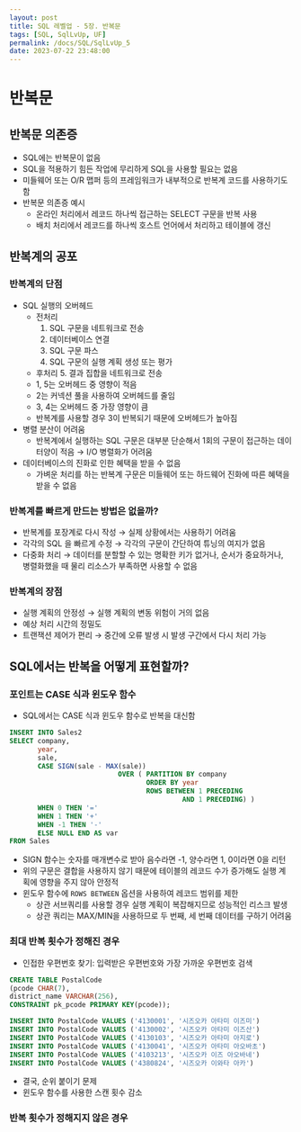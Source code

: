 ```yaml
---
layout: post
title: SQL 레벨업 - 5장. 반복문
tags: [SQL, SqlLvUp, UF]
permalink: /docs/SQL/SqlLvUp_5
date: 2023-07-22 23:48:00
---
```

# 반복문
## 반복문 의존증
- SQL에는 반복문이 없음
- SQL을 적용하기 힘든 작업에 무리하게 SQL을 사용할 필요는 없음
- 미들웨어 또는 O/R 맵퍼 등의 프레임워크가 내부적으로 반복계 코드를 사용하기도 함
- 반복문 의존증 예시
  - 온라인 처리에서 레코드 하나씩 접근하는 SELECT 구문을 반복 사용
  - 배치 처리에서 레코드를 하나씩 호스트 언어에서 처리하고 테이블에 갱신
## 반복계의 공포
### 반복계의 단점
- SQL 실행의 오버헤드
  - 전처리
    1. SQL 구문을 네트워크로 전송
    2. 데이터베이스 연결
    3. SQL 구문 파스
    4. SQL 구문의 실행 계획 생성 또는 평가
  - 후처리
    5. 결과 집합을 네트워크로 전송
  - 1, 5는 오버헤드 중 영향이 적음
  - 2는 커넥션 풀을 사용하여 오버헤드를 줄임
  - 3, 4는 오버헤드 중 가장 영향이 큼
  - 반복계를 사용할 경우 3이 반복되기 때문에 오버헤드가 높아짐
- 병렬 분산이 어려움
  - 반복계에서 실행하는 SQL 구문은 대부분 단순해서 1회의 구문이 접근하는 데이터양이 적음 → I/O 병렬화가 어려움
- 데이터베이스의 진화로 인한 혜택을 받을 수 없음
  - 가벼운 처리를 하는 반복계 구문은 미들웨어 또는 하드웨어 진화에 따른 혜택을 받을 수 없음
### 반복계를 빠르게 만드는 방법은 없을까?
- 반복계를 포장계로 다시 작성 → 실제 상황에서는 사용하기 어려움
- 각각의 SQL 을 빠르게 수정 → 각각의 구문이 간단하여 튜닝의 여지가 없음
- 다중화 처리 → 데이터를 분할할 수 있는 명확한 키가 없거나, 순서가 중요하거나, 병렬화했을 때 물리 리소스가 부족하면 사용할 수 없음
### 반복계의 장점
- 실행 계획의 안정성 → 실행 계획의 변동 위험이 거의 없음
- 예상 처리 시간의 정밀도
- 트랜잭션 제어가 편리 → 중간에 오류 발생 시 발생 구간에서 다시 처리 가능
## SQL에서는 반복을 어떻게 표현할까?
### 포인트는 CASE 식과 윈도우 함수
- SQL에서는 CASE 식과 윈도우 함수로 반복을 대신함
```sql
INSERT INTO Sales2
SELECT company,
       year,
       sale,
       CASE SIGN(sale - MAX(sale))
                           OVER ( PARTITION BY company
                                  ORDER BY year
                                  ROWS BETWEEN 1 PRECEDING
                                           AND 1 PRECEDING) )
       WHEN 0 THEN '='
       WHEN 1 THEN '+'
       WHEN -1 THEN '-'
       ELSE NULL END AS var
FROM Sales
```
- SIGN 함수는 숫자를 매개변수로 받아 음수라면 -1, 양수라면 1, 0이라면 0을 리턴
- 위의 구문은 결합을 사용하지 않기 때문에 테이블의 레코드 수가 증가해도 실행 계획에 영향을 주지 않아 안정적
- 윈도우 함수에 `ROWS BETWEEN` 옵션을 사용하여 레코드 범위를 제한
  - 상관 서브쿼리를 사용할 경우 실행 계획이 복잡해지므로 성능적인 리스크 발생
  - 상관 쿼리는 MAX/MIN을 사용하므로 두 번째, 세 번째 데이터를 구하기 어려움
### 최대 반복 횟수가 정해진 경우
- 인접한 우편번호 찾기: 입력받은 우편번호와 가장 가까운 우편번호 검색
```sql
CREATE TABLE PostalCode
(pcode CHAR(7),
district_name VARCHAR(256),
CONSTRAINT pk_pcode PRIMARY KEY(pcode));

INSERT INTO PostalCode VALUES ('4130001', '시즈오카 아타미 이즈미')
INSERT INTO PostalCode VALUES ('4130002', '시즈오카 아타미 이즈산')
INSERT INTO PostalCode VALUES ('4130103', '시즈오카 아타미 아지로')
INSERT INTO PostalCode VALUES ('4130041', '시즈오카 아타미 아오바초')
INSERT INTO PostalCode VALUES ('4103213', '시즈오카 이즈 아오바네')
INSERT INTO PostalCode VALUES ('4380824', '시즈오카 이와타 아카')
```
- 결국, 순위 붙이기 문제
- 윈도우 함수를 사용한 스캔 횟수 감소
### 반복 횟수가 정해지지 않은 경우